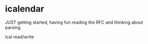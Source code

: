 # icalendar

JUST getting started, having fun reading the RFC and thinking about parsing.


ical read/write
